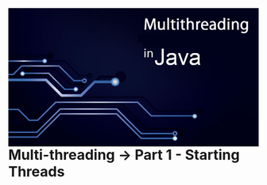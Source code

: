 <img src="../READMEs_sorces/Multithreading-Java.png" alt="Sistemas Distribuidos - Rafael Alves" align="right" />

<h1>Multi-threading -> Part 1 - Starting Threads</h1>
